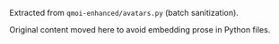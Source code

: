 Extracted from `qmoi-enhanced/avatars.py` (batch sanitization).

Original content moved here to avoid embedding prose in Python files.
